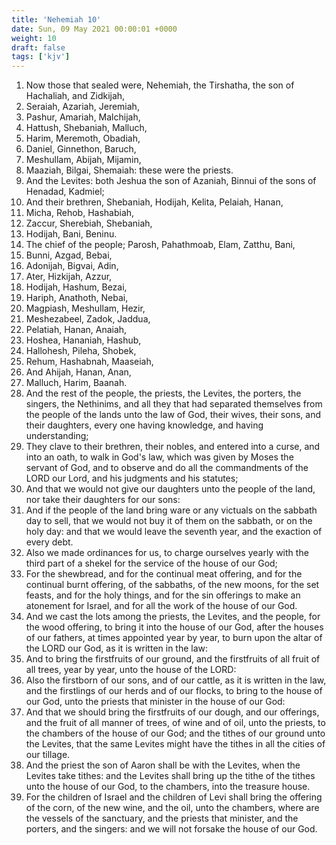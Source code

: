 ```yaml
---
title: 'Nehemiah 10'
date: Sun, 09 May 2021 00:00:01 +0000
weight: 10
draft: false
tags: ['kjv'] 
---
```


1. Now those that sealed were, Nehemiah, the Tirshatha, the son of Hachaliah, and Zidkijah,
2. Seraiah, Azariah, Jeremiah,
3. Pashur, Amariah, Malchijah,
4. Hattush, Shebaniah, Malluch,
5. Harim, Meremoth, Obadiah,
6. Daniel, Ginnethon, Baruch,
7. Meshullam, Abijah, Mijamin,
8. Maaziah, Bilgai, Shemaiah: these were the priests.
9. And the Levites: both Jeshua the son of Azaniah, Binnui of the sons of Henadad, Kadmiel;
10. And their brethren, Shebaniah, Hodijah, Kelita, Pelaiah, Hanan,
11. Micha, Rehob, Hashabiah,
12. Zaccur, Sherebiah, Shebaniah,
13. Hodijah, Bani, Beninu.
14. The chief of the people; Parosh, Pahathmoab, Elam, Zatthu, Bani,
15. Bunni, Azgad, Bebai,
16. Adonijah, Bigvai, Adin,
17. Ater, Hizkijah, Azzur,
18. Hodijah, Hashum, Bezai,
19. Hariph, Anathoth, Nebai,
20. Magpiash, Meshullam, Hezir,
21. Meshezabeel, Zadok, Jaddua,
22. Pelatiah, Hanan, Anaiah,
23. Hoshea, Hananiah, Hashub,
24. Hallohesh, Pileha, Shobek,
25. Rehum, Hashabnah, Maaseiah,
26. And Ahijah, Hanan, Anan,
27. Malluch, Harim, Baanah.
28. And the rest of the people, the priests, the Levites, the porters, the singers, the Nethinims, and all they that had separated themselves from the people of the lands unto the law of God, their wives, their sons, and their daughters, every one having knowledge, and having understanding;
29. They clave to their brethren, their nobles, and entered into a curse, and into an oath, to walk in God's law, which was given by Moses the servant of God, and to observe and do all the commandments of the LORD our Lord, and his judgments and his statutes;
30. And that we would not give our daughters unto the people of the land, nor take their daughters for our sons:
31. And if the people of the land bring ware or any victuals on the sabbath day to sell, that we would not buy it of them on the sabbath, or on the holy day: and that we would leave the seventh year, and the exaction of every debt.
32. Also we made ordinances for us, to charge ourselves yearly with the third part of a shekel for the service of the house of our God;
33. For the shewbread, and for the continual meat offering, and for the continual burnt offering, of the sabbaths, of the new moons, for the set feasts, and for the holy things, and for the sin offerings to make an atonement for Israel, and for all the work of the house of our God.
34. And we cast the lots among the priests, the Levites, and the people, for the wood offering, to bring it into the house of our God, after the houses of our fathers, at times appointed year by year, to burn upon the altar of the LORD our God, as it is written in the law:
35. And to bring the firstfruits of our ground, and the firstfruits of all fruit of all trees, year by year, unto the house of the LORD:
36. Also the firstborn of our sons, and of our cattle, as it is written in the law, and the firstlings of our herds and of our flocks, to bring to the house of our God, unto the priests that minister in the house of our God:
37. And that we should bring the firstfruits of our dough, and our offerings, and the fruit of all manner of trees, of wine and of oil, unto the priests, to the chambers of the house of our God; and the tithes of our ground unto the Levites, that the same Levites might have the tithes in all the cities of our tillage.
38. And the priest the son of Aaron shall be with the Levites, when the Levites take tithes: and the Levites shall bring up the tithe of the tithes unto the house of our God, to the chambers, into the treasure house.
39. For the children of Israel and the children of Levi shall bring the offering of the corn, of the new wine, and the oil, unto the chambers, where are the vessels of the sanctuary, and the priests that minister, and the porters, and the singers: and we will not forsake the house of our God.
